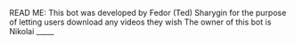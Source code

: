 READ ME:
This bot was developed by Fedor (Ted) Sharygin for the purpose of letting users download any videos they wish
The owner of this bot is Nikolai _____
